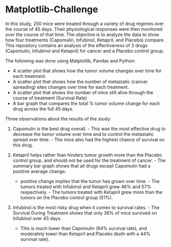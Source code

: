 # Matplotlib-Challenge

In this study, 250 mice were treated through a variety of drug regimes over the course of 45 days. Their physiological responses were then monitored over the course of that time. The objective is to analyze the data to show how four treatments (Capomulin, Infubinol, Ketapril, and Placebo) compare. This repository contains an analysis of the effectiveness of 3 drugs (Capomulin, Infubinol and Ketapril) for cancer and a Placebo control group.

The following was done using Matplotlib, Pandas and Python:
  - A scatter plot that shows how the tumor volume changes over time for each treatment.
  - A scatter plot that shows how the number of metastatic (cancer spreading) sites changes over time for each treatment.
  - A scatter plot that shows the number of mice still alive through the course of treatment (Survival Rate)
  - A bar graph that compares the total % tumor volume change for each drug across the full 45 days.

Three observations about the results of the study:

  1. Capomulin is the best drug overall.
    - This was the most effective drug to decrease the tumor volume over time and to control the metastatic spread over time. 
    - The mice also had the highest chance of survival on this drug.
  
  2. Ketapril helps rather than hinders tumor growth more than the Placebo control group, and should not be used for the treatment of cancer. 
    - The summary bar graph shows that all drugs except Capomulin had a positive average change.
      - positive change implies that the tumor has grown over time.
    - The tumors treated with Infubinol and Ketapril grew 46% and 57% respectively.
    - The tumors treated with Ketapril grew more than the tumors on the Placebo control group (51%).
    
  3. Infubinol is the most risky drug when it comes to survival rates.
    - The Survival During Treatment shows that only 36% of mice survived on Infubinol over 45 days. 
      - This is much lower than Capomulin (84% survival rate), and moderately lower than Ketapril and Placebo (both with a 44% survival rate).
 
